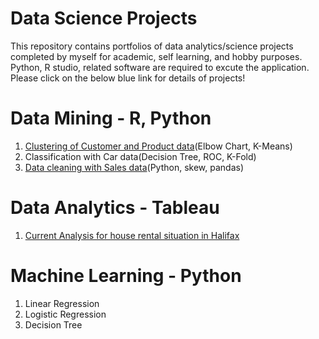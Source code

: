 # Data Science Projects
This repository contains portfolios of data analytics/science projects completed by myself for academic, self learning, and hobby purposes. Python, R studio, related software are required to excute the application.
Please click on the below blue link for details of projects!


# Data Mining - R, Python
1. [Clustering of Customer and Product data](https://github.com/shinn1726/data-science-project/tree/main/clustering-customer%20data)(Elbow Chart, K-Means)
2. Classification with Car data(Decision Tree, ROC, K-Fold)
3. [Data cleaning with Sales data](https://github.com/shinn1726/data-science-project/blob/main/datacleaning-sales/datacleaning_sales.ipynb)(Python, skew, pandas)

# Data Analytics - Tableau
1. [Current Analysis for house rental situation in Halifax](https://github.com/shinn1726/data-science-project/blob/main/Halifax-rental-house-analysis/Infographics.pdf)

# Machine Learning - Python
1. Linear Regression
2. Logistic Regression
3. Decision Tree
